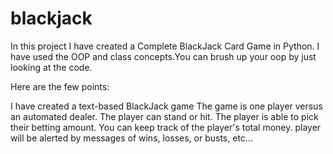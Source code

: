 # blackjack

In this project I have created a Complete BlackJack Card Game in Python.
I have used the OOP and class concepts.You can brush up your oop by just looking at the code.

Here are the few points:

I have created a text-based BlackJack game
The game is one player versus an automated dealer.
The player can stand or hit.
The player is able to pick their betting amount.
You can keep track of the player's total money.
player will be alerted by messages of wins, losses, or busts, etc...

